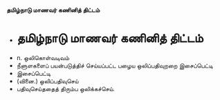 **தமிழ்நாடு மாணவர் கணினித் திட்டம்**
- # தமிழ்நாடு மாணவர் கணினித் திட்டம்
- n. ஒலிகொள்வடிவம்
- நீளுளகளைப் பயன்படுத்திச் செய்யப்பட்ட பழைய ஒலிப்பதிவுறறை இசைப்பெட்டி
- இசைப்பெட்டி
- (வினை.) ஒலிப்பதிவுசெய்
- பதிவுசெய்ததைத் திரும்ப ஒலிக்கச்செய்.


